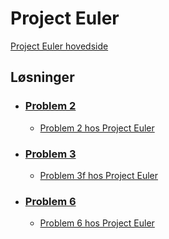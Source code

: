 # Project Euler
[Project Euler hovedside](https://projecteuler.net/)

## Løsninger

- ### [Problem 2](https://github.com/Raspeball/Project-Euler/blob/master/jupyter/projecteuler2_sol.ipynb)
  - [Problem 2 hos Project Euler ](https://projecteuler.net/problem=2)

- ### [Problem 3](https://github.com/Raspeball/Project-Euler/blob/master/jupyter/projecteuler3_sol.ipynb)
  - [Problem 3f hos Project Euler ](https://projecteuler.net/problem=3)

- ### [Problem 6](https://github.com/Raspeball/Project-Euler/blob/master/jupyter/projecteuler6_sol.ipynb)
  - [Problem 6 hos Project Euler ](https://projecteuler.net/problem=6)
